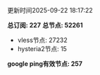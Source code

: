 更新时间2025-09-22 18:17:22

**总订阅: 227**
**总节点: 52261**
- vless节点: 27232
- hysteria2节点: 15

**google ping有效节点: 257**
